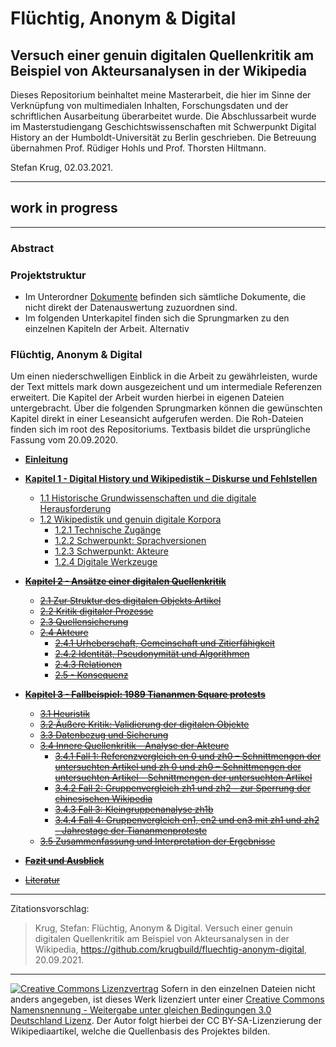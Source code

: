 # Flüchtig, Anonym & Digital
## Versuch einer genuin digitalen Quellenkritik am Beispiel von Akteursanalysen in der Wikipedia

<!-- [![DOI](https://zenodo.org/badge/233598495.svg)](https://zenodo.org/badge/latestdoi/233598495) -->

Dieses Repositorium beinhaltet meine Masterarbeit, die hier im Sinne der Verknüpfung von multimedialen Inhalten, Forschungsdaten und der schriftlichen Ausarbeitung überarbeitet wurde. Die Abschlussarbeit wurde im Masterstudiengang Geschichtswissenschaften mit Schwerpunkt Digital History an der Humboldt-Universität zu Berlin geschrieben. Die Betreuung übernahmen Prof. Rüdiger Hohls und Prof. Thorsten Hiltmann.

Stefan Krug, 02.03.2021.

---

## work in progress

---

### Abstract


### Projektstruktur

- Im Unterordner [Dokumente](./Dokumente) befinden sich sämtliche Dokumente, die nicht direkt der Datenauswertung zuzuordnen sind.
- Im folgenden Unterkapitel finden sich die Sprungmarken zu den einzelnen Kapiteln der Arbeit. Alternativ 

### Flüchtig, Anonym & Digital

Um einen niederschwelligen Einblick in die Arbeit zu gewährleisten, wurde der Text mittels mark down ausgezeichent und um intermediale Referenzen erweitert. Die Kapitel der Arbeit wurden hierbei in eigenen Dateien untergebracht. Über die folgenden Sprungmarken können die gewünschten Kapitel direkt in einer Leseansicht aufgerufen werden. Die Roh-Dateien finden sich im root des Repositoriums.
Textbasis bildet die ursprüngliche Fassung vom 20.09.2020.

- [**Einleitung**](./Kapitel_0.md)

- [**Kapitel 1 - Digital History und Wikipedistik – Diskurse und Fehlstellen**](./Kapitel_1.md)
	
	- [1.1 Historische Grundwissenschaften und die digitale Herausforderung](./Kapitel_1.md)
	- [1.2 Wikipedistik und genuin digitale Korpora](./Kapitel_1.md)
		- [1.2.1 Technische Zugänge](./Kapitel_1.md)
		- [1.2.2 Schwerpunkt: Sprachversionen](./Kapitel_1.md)
		- [1.2.3 Schwerpunkt: Akteure](./Kapitel_1.md)
		- [1.2.4 Digitale Werkzeuge](./Kapitel_1.md)
	
- ~~[**Kapitel 2 - Ansätze einer digitalen Quellenkritik**]()~~
		
	- ~~[2.1 Zur Struktur des digitalen Objekts Artikel]()~~
	- ~~[2.2 Kritik digitaler Prozesse]()~~
	- ~~[2.3 Quellensicherung]()~~
	- ~~[2.4 Akteure]()~~
		- ~~[2.4.1 Urheberschaft, Gemeinschaft und Zitierfähigkeit]()~~
		- ~~[2.4.2 Identität, Pseudonymität und Algorithmen]()~~
		- ~~[2.4.3 Relationen]()~~
		- ~~[2.5 - Konsequenz]()~~
	
- ~~[**Kapitel 3 - Fallbeispiel: 1989 Tiananmen Square protests**]()~~
	- ~~[3.1 Heuristik]()~~
	- ~~[3.2 Äußere Kritik: Validierung der digitalen Objekte]()~~
	- ~~[3.3 Datenbezug und Sicherung]()~~
	- ~~[3.4 Innere Quellenkritik - Analyse der Akteure]()~~
		- ~~[3.4.1 Fall 1: Referenzvergleich en 0 und zh0 – Schnittmengen der untersuchten Artikel und zh 0 und zh0 – Schnittmengen der untersuchten Artikel – Schnittmengen der untersuchten Artikel]()~~
		- ~~[3.4.2 Fall 2: Gruppenvergleich zh1 und zh2 – zur Sperrung der chinesischen Wikipedia]()~~
		- ~~[3.4.3 Fall 3: Kleingruppenanalyse zh1b]()~~
		- ~~[3.4.4 Fall 4: Gruppenvergleich en1, en2 und en3 mit zh1 und zh2 – Jahrestage der Tiananmenproteste]()~~
	- ~~[3.5 Zusammenfassung und Interpretation der Ergebnisse]()~~
	
- ~~[**Fazit und Ausblick**]()~~

- ~~[Literatur]()~~

---

Zitationsvorschlag:

> Krug, Stefan: Flüchtig, Anonym & Digital. Versuch einer genuin digitalen Quellenkritik am Beispiel von Akteursanalysen in der Wikipedia, https://github.com/krugbuild/fluechtig-anonym-digital, 20.09.2021.
<!-- , [doi:10.5281/zenodo.3711513](https://doi.org/10.5281/zenodo.3711513).-->

---

[![Creative Commons Lizenzvertrag](https://i.creativecommons.org/l/by-sa/3.0/de/88x31.png)](http://creativecommons.org/licenses/by-sa/3.0/de/) Sofern in den einzelnen Dateien nicht anders angegeben, ist dieses Werk lizenziert unter einer [Creative Commons Namensnennung - Weitergabe unter gleichen Bedingungen 3.0 Deutschland Lizenz](http://creativecommons.org/licenses/by-sa/3.0/de/). Der Autor folgt hierbei der CC BY-SA-Lizenzierung der Wikipediaartikel, welche die Quellenbasis des Projektes bilden.